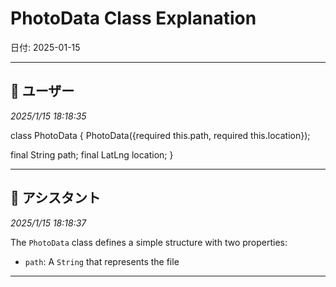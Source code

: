 # PhotoData Class Explanation

日付: 2025-01-15

---

## 👤 ユーザー
*2025/1/15 18:18:35*

class PhotoData {
  PhotoData({required this.path, required this.location});

  final String path;
  final LatLng location;
}

---

## 🤖 アシスタント
*2025/1/15 18:18:37*

The `PhotoData` class defines a simple structure with two properties:

- `path`: A `String` that represents the file

---
